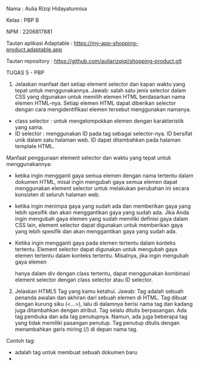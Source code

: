 Nama : Aulia Rizqi Hidayatunnisa

Kelas : PBP B

NPM : 2206817881

Tautan aplikasi Adaptable : https://my-app-shopping-product.adaptable.app

Tautan repository : https://github.com/auliarizqiqi/shopping-product.git

TUGAS 5 - PBP

1. Jelaskan manfaat dari setiap element selector dan kapan waktu yang tepat untuk menggunakannya.
Jawab: salah satu jenis selector dalam CSS yang digunakan untuk memilih elemen HTML berdasarkan nama elemen HTML-nya. Setiap elemen HTML dapat diberikan selector dengan cara mengidentifikasi elemen tersebut menggunakan namanya. 
- class selector : untuk mengelompokkan elemen dengan karakteristik yang sama.
- ID selector : menggunakan ID pada tag sebagai selector-nya. ID bersifat unik dalam satu halaman web. ID dapat ditambahkan pada halaman template HTML.

Manfaat penggunaan element selector dan waktu yang tepat untuk menggunakannya:

- ketika ingin mengganti gaya semua elemen dengan nama tertentu dalam dokumen HTML, misal ingin mengubah gaya semua elemen dapat menggunakan element selector untuk melakukan perubahan ini secara konsisten di seluruh halaman web.
   
- ketika ingin menimpa gaya yang sudah ada dan memberikan gaya yang lebih spesifik dan akan menggantikan gaya yang sudah ada. Jika Anda ingin mengubah gaya elemen yang sudah memiliki definisi gaya dalam CSS lain, element selector dapat digunakan untuk memberikan gaya yang lebih spesifik dan akan menggantikan gaya yang sudah ada.

- Ketika ingin mengganti gaya pada elemen tertentu dalam konteks tertentu. Element selector dapat digunakan untuk mengubah gaya elemen tertentu dalam konteks tertentu. Misalnya, jika ingin mengubah gaya elemen <p> hanya dalam div dengan class tertentu, dapat menggunakan kombinasi element selector dengan class selector atau ID selector.

2. Jelaskan HTML5 Tag yang kamu ketahui.
Jawab: Tag adalah sebuah penanda awalan dan akhiran dari sebuah elemen di HTML. Tag dibuat dengan kurung siku (<...>), lalu di dalamnya berisi nama tag dan kadang juga ditambahkan dengan atribut. Tag selalu ditulis berpasangan. Ada tag pembuka dan ada tag penutupnya. Namun, ada juga beberapa tag yang tidak memiliki pasangan penutup. Tag penutup ditulis dengan menambahkan garis miring (/) di depan nama tag.

Contoh tag:
- <html> adalah tag untuk membuat sebuah dokumen baru
- <title> adalah tag untuk membuat judul dari sebuah halaman
- <body> adalah tag untuk membuar body/tubuh dari sebuah halaman
- <p> adalah tag untuk membuat paragraf
- <button> adalah tag untuk membuat sebuah tombol yang dapat diklik

sumber: https://codepolitan.com/blog/pengenalan-html5-belajar-html

https://gilacoding.com/read/tag-tag-pada-html-beserta-fungsinya

https://www.petanikode.com/html-tag-elemen-atribut/

3. Jelaskan perbedaan antara margin dan padding.
Jawab: Margin: mengosongkan area di sekitar border (transparan), sedangkan Padding: mengosongkan area di sekitar konten (transparan).
Dalam CSS, margin adalah ruang di sekitar batas elemen, sedangkan padding adalah ruang antara batas elemen dan konten elemen. Dengan kata lain, properti margin mengontrol ruang di luar elemen, dan properti padding mengontrol ruang di dalam elemen.
Kegunaan margin:
- mengubah posisi elemen pada halaman
- atur jarak antar elemen terdekat
- menginginkan elemen yang tumpang tindih

Kegunaan padding;
- menambahkan spasi antara content dan border
- mengubah ukuran element

sumber: https://blog.hubspot.com/website/css-margin-vs-padding


4. Jelaskan perbedaan antara framework CSS Tailwind dan Bootstrap. Kapan sebaiknya kita menggunakan Bootstrap daripada Tailwind, dan sebaliknya?
Jawab: Perbedaan framework CSS Tailwind dan Bootstrap dari berbagai aspek:
- Desain
Bootstrap sering kali menghasilkan tampilan yang lebih konsisten di seluruh proyek karena menggunakan komponen yang telah didefinisikan.Sedangkan tailwind memberikan fleksibilitas dan adaptabilitas tinggi terhadap proyek

- Fleksibilitas
Bootstrap menggunakan gaya dan komponen yang telah didefinisikan, yang memiliki tampilan yang sudah jadi dan dapat digunakan secara langsung. Sedangkan tailwind membangun tampilan dengan menggabungkan kelas-kelas utilitas yang telah didefinisikan sebelumnya.

- Ukuran File
Bootstrap memiliki file CSS yang lebih besar dibandingkan dengan Tailwind CSS karena termasuk banyak komponen yang telah didefinisikan. Sedangkan tailwind CSS memiliki file CSS yang lebih kecil sedikit dibandingkan Bootstrap dan hanya akan memuat kelas-kelas utilitas yang ada.

- Pembelajaran
Bootstrap memiliki pembelajaran yang lebih cepat untuk pemula karena dapat mulai dengan komponen yang telah didefinisikan. Sedangkan tailwind CSS memiliki pembelajaran yang lebih curam karena memerlukan pemahaman terhadap kelas-kelas utilitas yang tersedia dan bagaimana menggabungkannya untuk mencapai tampilan yang diinginkan.

Sebaiknya kita menggunakan Bootstrap daripada Tailwind ketika kita ingin membuat proyek dengan desain tradisional yang membutuhkan kerangka kerja yang stabil dan mudah digunakan, memerlukan fitur dan komponen yang siap pakai, dan direkomendasikan untuk pemula karena dapat mulai dengan komponen yang telah didefinisikan. 
Namun, sebaiknya kita menggunakan Tailwind daripada Bootstrap ketika kita ingin menggunakan class yang sangat spesifik, dan memberikan kebebasan kreatif, serta membutuhkan ukuran file yang lebih ringan dan ketika kita menggunakan banyak class utilitas dalam kode, ukuran file CSS dapat meningkat.

sumber: tutorial 4 PBP

https://codepolitan.com/blog/perbedaan-bootstrap-dan-tailwind



5. Jelaskan bagaimana cara kamu mengimplementasikan checklist di atas secara step-by-step (bukan hanya sekadar mengikuti tutorial).
Jawab:
-  Kustomisasi desain pada templat HTML yang telah dibuat pada Tugas 4 dengan menggunakan CSS atau CSS framework (seperti Bootstrap, Tailwind, Bulma) dengan ketentuan sebagai berikut: 
    -  Kustomisasi halaman login, register, dan tambah inventori semenarik mungkin.
    - Kustomisasi halaman daftar inventori menjadi lebih berwarna maupun menggunakan apporach lain seperti menggunakan Card.

Saya menambahkan inventori berupa size atau ukuran dari produk tersebut menggunakan charField. Kustomisasi halaman login dan register dengan memberikan warna dan mengubah letak bar login agar berada di tengah dengan menambahkan potongan kode di file main.html
Saya juga menggunakan card yang sumbernya saya peroleh dari https://getbootstrap.com/docs/5.3/components/card/ menggunakan bootstrap pada halaman main.html 
Kemudian saya menambahkan fitur edit pada aplikasi dengan membuat fungsi baru bernama edit_product di file views.py yang ada pada subdeirektori main yang menerima parameter request dan id. Lalu membuat berkas html baru dengan nama edit_product.html pada subdirektori main/templates. Isi berkas tersebut dengan template potongan kode. Buka urls.py yang berada pada direktori main dan import fungsi edit_product yang sudah dibuat. Tambahkan path url ke dalam urlpatterns untuk mengakses fungsi yang sudah diimpor tadi. Buka main.html yang berada pada subdirektori main/templates. Tambahkan potongan kode berikut sejajar dengan elemen <td> terakhir agar terlihat tombol edit pada setiap baris tabel.

Kemudian saya membuat fungsi untuk menghapus data produk dengan membuat fungsi baru dengan nama delete_product yang menerima parameter request dan id pada views.py di folder main untuk menghapus data produk. Buka urls.py yang ada pada folder main dan impor fungsi yang sudah dibuat tadi. Tambahkan path url ke dalam urlpatterns untuk mengakses fungsi yang sudah diimpor. Bukalah berkas main.html yang ada pada folder main/templates dan ubahlah kode yang sudah ada menjadi seperti berikut agar terdapat tombol hapus untuk setiap produk.

- Menjawab beberapa pertanyaan berikut pada README.md pada root folder (silakan modifikasi README.md yang telah kamu buat sebelumnya; tambahkan subjudul untuk setiap tugas).
Menjawab semua pertanyaan di README.md, saya berikan keterangan setiap jawaban merupakan tugas ke berapa. 

- Melakukan add-commit-push ke GitHub.
Buka terminal dan masukkan perintah berikut untuk melakukan push ke Github:
git add .
git commit -m "tugas 5 selesai"
git push -u origin master


TUGAS 4 - PBP
1. Apa itu Django UserCreationForm, dan jelaskan apa kelebihan dan kekurangannya?
Jawab: UserCreationForm adalah impor formulir bawaan yang memudahkan pembuatan formulir pendaftaran pengguna dalam aplikasi web. Dengan formulir ini, pengguna baru dapat mendaftar dengan mudah di situs web Anda tanpa harus menulis kode dari awal.

Kelebihan: 
- Tidak perlu mendefinisikan form pendaftaran dari awal sehingga dapat mempercepat proses pengembangan aplikasi
- Form ini sudah memiliki validasi bawaaan untuk field-field yang ada, seperti memeriksa apakah nama user sudah atau belum


Kekurangan:
- Perlu membuat form custom sendiri jika ingin memberi field tambahan walaupun sudah disediakan form untuk kebutuhan dasar
- Hanya menangani pendaftaran user, jika ingin fitur lain seperti konfirmasi email harus menambahkannya sendiri


2. Apa perbedaan antara autentikasi dan otorisasi dalam konteks Django, dan mengapa keduanya penting?
Jawab:
- Autentikasi adalah proses verifikasi identitas pengguna. Dalam aplikasi web, hal ini biasanya melibatkan pemeriksaan kredensial pengguna (misalnya, nama pengguna dan kata sandi) terhadap database pengguna terdaftar. Jika kredensial yang diberikan cocok dengan pengguna di database, pengguna tersebut dianggap diautentikasi. Sistem autentikasi bawaan Django menyediakan kerangka kerja yang kuat dan fleksibel untuk mengelola otentikasi pengguna. Ini mencakup Usermodel untuk menyimpan informasi pengguna, serta tampilan dan formulir untuk menangani registrasi pengguna, login, dan manajemen kata sandi. Autentikasi penting untuk membedakan atau memastikan apakah user tersebut sama atau tidak dan memmastikan informasi sensitif hanya dapat diakses oleh user yang sah.

- Otorisasi adalah proses menentukan apa yang diperbolehkan user melakukan sesuatu ketika mereka berhasil diotentikasi. Setelah pengguna diautentikasi, langkah selanjutnya adalah menentukan apa yang boleh mereka lakukan dalam aplikasi. Proses ini dikenal sebagai otorisasi. Otorisasi biasanya didasarkan pada peran pengguna, grup, atau izin yang menentukan tindakan apa yang dapat dilakukan pengguna. Sistem otorisasi Django dibangun di atas sistem autentikasinya dan memungkinkan pengembang untuk mengontrol akses ke berbagai bagian aplikasi dengan mudah. Django menyediakan satu set izin default untuk model bawaannya (misalnya, menambah, mengubah, menghapus) dan mengizinkan pengembang untuk membuat izin khusus untuk model mereka sendiri.Dalam django menyediakan sistem otorisasi melalui model Permission dan sistem Group. Tanpa otorisasi semua user memungkinkan memiliki akses ke dalam semua bagian pada aplikasi sehingga dapat menimbulkan resiko keamanan dan privasi.

sumber: https://vegibit.com/understanding-djangos-authentication-and-authorization-system/


3. Apa itu cookies dalam konteks aplikasi web, dan bagaimana Django menggunakan cookies untuk mengelola data sesi pengguna?
Jawab: Cookies adalah potongan kecil data yang dikirim dari server ke browser user dan disimpan di sisi klien. Ketika browser mengakses server yang sama di masa depan, browser akan mengirim kembali cookie ini ke server.
Django menggunakan cookies untuk mengimplementasikan pengelolaan sesi secara default yang digunakan untuk mengelola sesi pengguna ddengan cara mengidentifikasi pengguna mengakses situs web, lalu server akan mengambil Session ID yang disimpan dalam cookie. Dengan cara ini, server dapat mengidentifikasi pengguna ketika membuat permintaan selanjutnya. Pada permintaan berikutnya, situs web mengirimkan cookie Session ID ke server. Django kemudian menggunakan cookie ini untuk mengambil data sesi dan membuatnya dapat diakses dalam kode. 

sumber: https://betterprogramming.pub/managing-sessions-in-django-92ef72db4c63


4. Apakah penggunaan cookies aman secara default dalam pengembangan web, atau apakah ada risiko potensial yang harus diwaspadai?
Jawab: Cookies yang digunakan dengan benar dan sesuai maka akan aman. Cookies dibuat untuk menyimpan data kecil di browser dan mengirimkannya kembali ke server web. Data yang disimpan dalam cookies tidak dapat diakses oleh pihak ketiga jika dienkripsi atau diberi sandi. Risiko potensial yang harus diwaspadai adalah jika cookies mengandung informasi sensitif seperti data pribadi, oleh karena itu penting untuk memastikan tidak ada informasi sensitif yang tidak dienkripsi. 


5. Jelaskan bagaimana cara kamu mengimplementasikan checklist di atas secara step-by-step (bukan hanya sekadar mengikuti tutorial).
Jawab: 

Checklist untuk tugas ini adalah sebagai berikut:

- Mengimplementasikan fungsi registrasi, login, dan logout untuk memungkinkan pengguna untuk mengakses aplikasi sebelumnya dengan lancar.
Jalankan virtual environment terlebih dahulu, lalu buka voews.py untuk membuat fungsi register yang menerima parameter request. Tambahkan beberapa import pada bagian paling atas termasuk import UserCreationForm untuk memudahkan pembuatan formulir. Tambahkan potongan kode ke dalam fungsi register, import fungsi yang dibuat, dan tambahkan path url. Lalu untuk membuat fungsi login buka views.py dan buat fungsi yang menerima parameteer request. Tambahkan import authenticate dan login pada bagian paling atas. Lalu tambahkan potongan kode ke dalam fungsi login untuk mengauntentikasi user yang ingin login, buat berkash HTML yang diisi dengan template untuk tampilan meminta user log in. Import fungsi yang sudah dibuat dan tambahkan path url untuk mengakses fungsi yang sudah diimpor. Kemudian untuk membuat fungsi logout buka views.py dan buatlah fungsi yang menerima parameter request, tambahkan import logout pada bagian paling atas, tambahkan potongan kode ke dalam fungsi logout yang sudah dibuat untuk melakukan mekanisme logout. Tambahkan potongan kode di dalam berkas main.html yang ada pada folder main/templates (setelah hyperlink tag). Lalu buka urls.py dan impor fungsi yang dibuat dan tambahkan path url ke dalam urlpatterns untuk mengakses fungsi yang sudah diimpor.

- Membuat dua akun pengguna dengan masing-masing tiga dummy data menggunakan model yang telah dibuat pada aplikasi sebelumnya untuk setiap akun di lokal.
Buat dua akun user, pada tugas ini misalnya saya membuat akun dengan username "kiki" dan "auliarizqi" dengan tiga dummy data untuk setiap akun dengan menambahkan add product

- Menghubungkan model Item dengan User.
Buka models.py yang ada pada subdirektori main dan tambahkan kode untuk mengimpor model. Pada model Product yang sudah dibuat, tambahkan potongan kode untuk menghubungkan satu produk dengan satu user melalui sebuah relationship, dimana sebuah produk pasti terasosiasikan dengan seorang user. Buka views.py yang ada pada subdirektori main, dan ubah potongan kode pada fungsi create_product. Ubah fungsi show_maim agar dapat menampilkan objek Product yang terasosiasikan dengan pengguna yang sedang login. Simpan semua perubahan dan lakukan migrasi model dan lakukan python manage.py migrate untuk mengaplikasikan migrasi yang dilakukan pada poin sebelumnya.

- Menampilkan detail informasi pengguna yang sedang logged in seperti username dan menerapkan cookies seperti last login pada halaman utama aplikasi.
Menerapkan cookies untuk last login untuk menyimpan informasi seperti waktu last login user dengan mengubah fungsi logout_user menjadi potongan kode yang sesuai dan mengandung kode response.delete_cookie('last_login') yang berfungsi untuk menghapus cookie last_login saat pengguna melakukan logout. Buka berkas main.html dan tambahkan potongan kode di antara tabel dan tombol logout untuk menampilkan data last login. Untuk dapat melihat data cookies last_login, dapat mengakses fitur inspect elemen dan membuka bagian Application/Storage. Lalu klik bagian cookies dan dapat lihat data cookies yang tersedia. Selain last_login, kita juga dapat melihat data sessionid dan csrftoken. Jika kita melakukan logout dan membuka riwayat cookie, maka cookie yang telah dibuat sebelumnya akan hilang dan dibuat ulang ketika kita login kembali.

- Menjawab beberapa pertanyaan berikut pada README.md pada root folder (silakan modifikasi README.md yang telah kamu buat sebelumnya; tambahkan subjudul untuk setiap tugas).

- Melakukan add-commit-push ke GitHub.
Lakukan addd-commit-push ke Github dengan cara:
git add .
git commit -m "ini pesan commit"
git push -u origin master

TUGAS 3 - PBP

1. Apa perbedaan antara form POST dan form GET dalam Django?
Jawab: form POST adalah metode untuk mengirim data dari browser ke server menggunakan metode HTTP POST. Form GET adalah metode untuk mengirim data dari browser ke server menggunakan metode HTTP GET. Terdapat perbedaan antara keduanya, yaitu:

- Data yang dikirimkan dengan metode GET akan terlihat di URL sehingga tidak cocok untuk data sensitif seperti kata sandi atau informasi pribadi. Sedangkan metode POST lebih aman untuk mengirim data sensitif karena data tersebut tidak terlihat di URL

- Metode GET biasanya digunakan ketika ingin mengambil data dari server tanpa mengubah data tersebut. Sedangkan metode POST digunakan ketika kita ingin mengirim data ke server untuk membuat, memperbaru, atau menghapus data. 

- Metode POST tidak dibatasi panjang string, sedangkan metode GET dibatasi panjang string

- Data yang dikirim dengan metode POST tidak tersimpan dalam riwayat penelusuran oleh browser, sedangkan metode GET dapat menyimpan data yang dikirim dalam riwayat penelusuran.

2. Apa perbedaan utama antara XML, JSON, dan HTML dalam konteks pengiriman data?
Jawab: 
- HTML atau HyperText Markup Language merupakan sebuah markup language yang berfokus pada penyajian data dalam bentuk halaman web dan tidak digunakan secara umum untuk pertukaran data.
- XML atau Extensible Markup Language merupakan suatu markup language yang menyimpan data dalam format teks dan tag sederhana. Digunakan untuk pertukaran data antara berbagai sistem yang memiliki struktur data yang berbeda.
- JSON atau JavaScript Object Notation merupakan suatu format yang dibuat di atas JavaScript untuk merepresentasikan data dalam bentuk key dan value. Cocok untuk pertukaran data antara server dan klien web.

3. Mengapa JSON sering digunakan dalam pertukaran data antara aplikasi web modern?
Jawab: Karena JSON merupakan format pertukaran data yang sangat ringan serta lebih mudah dibaca dan ditulis oleh manusia, sehingga mudah untuk diterjemahkan dan dibuat (generate) oleh komputer.


4. Jelaskan bagaimana cara kamu mengimplementasikan checklist di atas secara step-by-step (bukan hanya sekadar mengikuti tutorial).
Jawab: 

- Membuat input form untuk menambahkan objek model pada app sebelumnya
Membuat berkas baru pada direktori main dengan nama forms.py dan menambahkan kode ke dalam berkas tersebut. Buka berkas views.py yang ada pada folder main dan menambahkan beberapa import. Lalu membuat fungsi baru pada berkas tersebut yang menerima parameter request dan menambahkan kode untuk menghasilkan formulir yang dapat menambahkan data produk secara otomatis ketika data di-submit dari form. Kemudian mengubah fungsi show_main dengan menambahkan kode, import fungsi create-product di urls.py, dan menambahkan path url. Lalu membuat berkas HTML baru pada direktori main/templates isi dengan beberapa kode, buka main.html dan tambahkan kode untuk menampilkan data produk dalam bentuk tabel serta tombol yang akan redirect ke halaman form.

- Menambahkan 5 Fungsi Views
Membuat view baru dalam django untuk melihat objek yang sudah ditambahkan dalam berbagai format seperti HTML, XML, JSON, XML by ID, dan JSON by ID. Tambahkan fungsi dan path url untuk membuat view baru di urls.py

-  Membuat routing URL untuk masing-masing views yang telah ditambahkan pada poin 2
Konfigurasikan URL routing di Django untuk setiap view yang telah dibuat dengan import modul-modul yang diperlukan dan desfinisikan pola URL di dalam berkas urls.py

- Menjawab beberapa pertanyaan berikut pada README.md pada root folder.
Buka berkas README.md pada direktori lokal dan jawab pertanyaan-pertanyaan di berkas tersebut.

- Mengakses kelima URL di poin 2 menggunakan Postman, membuat screenshot dari hasil akses URL pada Postman, dan menambahkannya ke dalam README.md.


Gambar Postman - HTML 
![Alt Text](/Gambar_Postman/Postman_HTML_AuliaRizqi.png)



Gambar Postman - XML
![Alt Text](/Gambar_Postman/Postman_XML_AuliaRizqi.png)



Gambar Postman - XML by ID 1
![Alt Text](/Gambar_Postman/Postman_XML_ID1_AuliaRizqi.png)



Gambar Postman - XML by ID 2
![Alt Text](/Gambar_Postman/Postman_XML_ID2_AuliaRizqi.png)



Gambar Postman - XML by ID 3
![Alt Text](/Gambar_Postman/Postman_XML_ID3_AuliaRizqi.png)



Gambar Postman - XML by ID 4
![Alt Text](/Gambar_Postman/Postman_XML_ID4_AuliaRizqi.png)



Gambar Postman - JSON 
![Alt Text](/Gambar_Postman/Postman_JSON_AuliaRizqi.png)



Gambar Postman - JSON by ID 1
![Alt Text](/Gambar_Postman/Postman_JSON_ID1_AuliaRizqi.png)



Gambar Postman - JSON by ID 2
![Alt Text](/Gambar_Postman/Postman_JSON_ID2_AuliaRizqi.png)



Gambar Postman - JSON by ID 3
![Alt Text](/Gambar_Postman/Postman_JSON_ID3_AuliaRizqi.png)



Gambar Postman - JSON by ID 4
![Alt Text](/Gambar_Postman/Postman_JSON_ID4_AuliaRizqi.png)



- Melakukan add-commit-push ke GitHub.
Tambahkan semua perubahan ke repositori Github menggunakan perintah git add, git commit, dan git push. Pastikan projek di Github sudah terupdate.

TUGAS 2 

1. Jelaskan bagaimana cara kamu mengimplementasikan checklist di atas secara step-by-step (bukan hanya sekadar mengikuti tutorial).

Jawab:
- Membuat Proyek Django baru:

Setelah membuat repository baru di github dan menjalankan proses konfigurasi dan sebagainya, selanjutnya untuk membuat proyek django yang baru adalah dengan membuka terminal atau command prompt dan buat proyek Django baru dengan perintah: django-admin startproject namaprojek.

- Membuat Aplikasi dengan nama 'main':

Untuk membuat aplikasi main, buka terminal dan masuk ke direktori proyek Django yang baru dibuat.
Lalu jalankan terminal dengan perintah: python manage.py startapp main, lalu mendaftarkan aplikasi main ke dalam proyek pada berkas settings.py

- Melakukan Routing pada proyek:

Membuat berkas urls.py dalam proyek Django dan tambahkan routing untuk aplikasi 'main'dengan menambahkan beberapa kode pada berkas urls.py
Pastikan telah menghubungkan URL dengan tampilan main dengan mengimpor fungsi include dari django.urls

- Membuat Model dengan nama 'Item':

Membuka berkas models.py dalam aplikasi 'main' lalu buat model item dengan atribut yang sesuai dengan permintaan checklist, seperti name, amount, description. Isi berkas tersebut dengan kode untuk mengimpor models dari django.db. Seetelah itu, membuat dan mengaplikasikan migrasi model dengan menjalankan perintah python manage.py makemigrations dan python manage.py migrate.


- Membuat Fungsi pada 'views.py':

Buka berkas views.py dalam berkas aplikasi 'main' dan menambahkan baris-baris impor from django.shortcuts import render di bagian paling atas berkas untuk mengintegrasikan komponen MVT. Lalu tambahkan fungsi show_main di bawah impor untuk mengatur permintaan HTTP dan mengembalikan tampilan yang sesuai.

- Membuat sebuah Routing Aplikasi 'main':

Buat berkas urls.py dalam direktori 'main'dan isi dengan barisan kode yang sesuai. Tambahkan rute url untuk mengarahkan ke tampilan main di dalam variabel urlpatterns.
Lalu jalankan proyek Django dengan perintah python manage.py runserver. Buka website loca;host di browser untuk melihat halaman yang sudah dibuat.

- Deployment ke Adaptable:

Login pada akun Adaptable dan klik tombol New App untuk membuat aplikasi. Lalu hubungkan dengan repository pada github yang akan digunakan, pilih template deployment, dan pilih tipe baris data yang akan digunakan. Sesuaikan versi python, masukkan perintah pada bagian start command, dan masukkan nama aplikasi yang akan menjadi nama domain situs web aplikasi. Kemudian klik Deploy App untuk memulai proses deployment aplikasi.

- Membuat README.md:

Buat berkas README.md yang berisi tautan menuju aplikasi yang telah di-deploy ke Adaptable.
Jawab pertanyaan-pertanyaan yang tercantum dalam checklist dengan jelas.

2. Buatlah bagan yang berisi request client ke web aplikasi berbasis Django beserta responnya dan jelaskan pada bagan tersebut kaitan antara urls.py, views.py, models.py, dan berkas html.

Jawab: ![Gambar Bagan Aulia Rizqi](Bagan_AuliaRizqi.jpg)


3. Jelaskan mengapa kita menggunakan virtual environment? Apakah kita tetap dapat membuat aplikasi web berbasis Django tanpa menggunakan virtual environment?

Jawab: Virtual environment berguna untuk mengisolasi package serta dependencies dari aplikasi sehingga tidak bertabrakan dengan versi lain yang ada pada komputer. Virtual environment ini juga berguna untuk memastikan kalau versi dari sebuah library yang digunakan di satu project tidak akan berubah apabila kita melakukan sebuah update di library yang sama di project lain-nya. Tanpa virtual environment, mungkin ada kesulitan dalam mengelola dependensi proyek yang berbeda.


4. Jelaskan apakah itu MVC, MVT, MVVM dan perbedaan dari ketiganya.

Jawab: MVT adalah singkatan dari Model-View-Template. MVT adalah sebuah konsep arsitektur yang digunakan dalam pengembangan web untuk memisahkan komponen-komponen utama dari sebuah aplikasi. Konsep ini memungkinkan pengembang web untuk mengorganisasi dan mengelola kode dengan lebih terstruktur.


MVC adalah singkatan dari Model-View-Controller yaitu pola desain yang memisahkan aplikasi menjadi tiga komponen utama: Model (logika bisnis dan data), View (tampilan yang diperlihatkan kepada pengguna), dan Controller (menerima input dari pengguna dan mengirimkannya ke Model atau View).


MVVM adalah singkatan dari Model-View-ViewModel yaitu pola desain yang sering digunakan dalam pengembangan aplikasi berbasis antarmuka pengguna (UI). Model mengurus data, View adalah tampilan yang diperlihatkan kepada pengguna, dan ViewModel adalah perantara antara Model dan View yang mengatur tampilan dan pembaruan data.


Perbedaan utama antara MVC (Model-View-Controller), MVT (Model-View-Template), dan MVVM (Model-View-ViewModel) adalah dalam cara mereka mengatur dan mengelola komponen-komponen inti dalam pengembangan perangkat lunak. MVC memisahkan aplikasi menjadi Model (logika bisnis), View (tampilan), dan Controller (pengendali) dengan pengendali yang menghubungkan Model dan View. MVT, yang umumnya digunakan dalam kerangka kerja web Django, memisahkan Model (data), View (logika tampilan), dan Template (tampilan) dengan Template sebagai pengganti Controller. Sedangkan MVVM, yang sering digunakan dalam pengembangan aplikasi berbasis antarmuka pengguna (UI), memisahkan Model (data), View (tampilan), dan ViewModel (logika tampilan) dengan ViewModel berperan sebagai perantara antara Model dan View.

